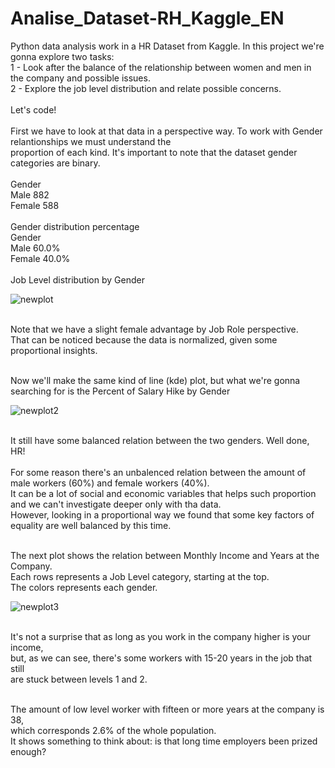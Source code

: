 # Analise_Dataset-RH_Kaggle_EN


Python data analysis work in a HR Dataset from Kaggle. 
In this project we're gonna explore two tasks: </br>
1 - Look after the balance of the relationship between women and men 
in the company and possible issues. </br>
2 - Explore the job level distribution and relate possible concerns.
</br></br>
Let's code!
</br></br>
First we have to look at that data in a perspective way. To work with Gender relantionships we must understand the </br>
proportion of each kind. 
It's important to note that the dataset gender categories are binary. </br></br>
Gender </br>
Male      882 </br>
Female    588 </br></br>
Gender distribution percentage </br>
Gender </br>
Male      60.0%</br>
Female    40.0%</br></br>
Job Level distribution by Gender </br>

![newplot](https://github.com/Mattdolne/Analise_Dataset-RH_Kaggle_EN/assets/8387517/efd7e8cd-6f1a-46c2-a27e-5770a2d27fb7) </br></br>

Note that we have a slight female advantage by Job Role perspective. </br>
That can be noticed because the data is normalized, given some proportional insights. </br></br>

Now we'll make the same kind of line (kde) plot, but what we're gonna searching for is the Percent of Salary Hike by Gender </br>

![newplot2](https://github.com/Mattdolne/Analise_Dataset-RH_Kaggle_EN/assets/8387517/5233416f-ee2e-4981-a90a-b52d574746b2) </br></br>

It still have some balanced relation between the two genders. Well done, HR! </br></br>
For some reason there's an unbalenced relation between the amount of male workers (60%) and female workers (40%). </br> 
It can be a lot of social and economic variables that helps such proportion and we can't investigate deeper only with tha data.</br>
However, looking in a proportional way we found that some key factors of equality are well balanced by this time.  </br></br> 

The next plot shows the relation between Monthly Income and Years at the Company. </br>
Each rows represents a Job Level category, starting at the top.</br>
The colors represents each gender. </br>

![newplot3](https://github.com/Mattdolne/Analise_Dataset-RH_Kaggle_EN/assets/8387517/95dfc3cc-2787-4e03-8eed-1f8f71f2c698) </br></br>

It's not a surprise that as long as you work in the company higher is your income,</br>
but, as we can see, there's some workers with 15-20 years in the job that still </br>
are stuck between levels 1 and 2.</br></br>

The amount of low level worker with fifteen or more years at the company is 38,</br>
which corresponds 2.6% of the whole population.</br>
It shows something to think about: is that long time employers been prized enough? 



